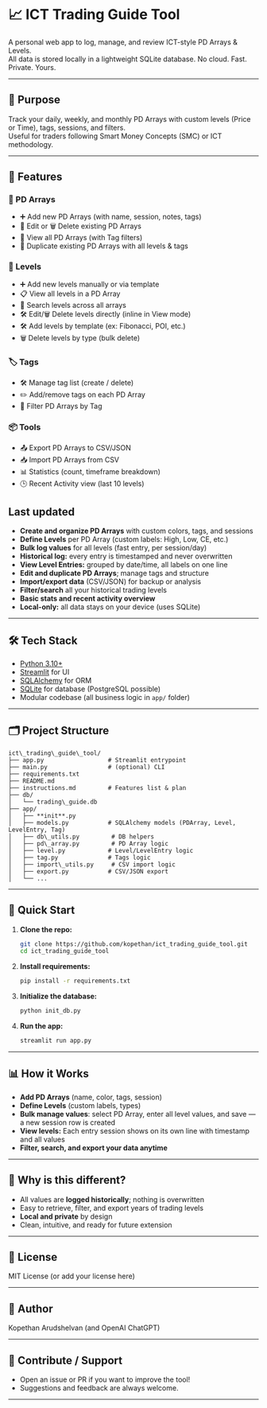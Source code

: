 # 📈 ICT Trading Guide Tool

A personal web app to log, manage, and review ICT-style PD Arrays & Levels.  
All data is stored locally in a lightweight SQLite database. No cloud. Fast. Private. Yours.

---

## 🎯 Purpose

Track your daily, weekly, and monthly PD Arrays with custom levels (Price or Time), tags, sessions, and filters.  
Useful for traders following Smart Money Concepts (SMC) or ICT methodology.

---

## 🚀 Features

### 📁 PD Arrays
- ➕ Add new PD Arrays (with name, session, notes, tags)
- 📝 Edit or 🗑️ Delete existing PD Arrays
- 📄 View all PD Arrays (with Tag filters)
- 📑 Duplicate existing PD Arrays with all levels & tags

### 🧱 Levels
- ➕ Add new levels manually or via template
- 📋 View all levels in a PD Array
- 🧭 Search levels across all arrays
- 🛠️ Edit/🗑️ Delete levels directly (inline in View mode)
- 🛠️ Add levels by template (ex: Fibonacci, POI, etc.)
- 🗑️ Delete levels by type (bulk delete)

### 🏷️ Tags
- 🛠️ Manage tag list (create / delete)
- ✏️ Add/remove tags on each PD Array
- 🧪 Filter PD Arrays by Tag

### 📦 Tools
- 📤 Export PD Arrays to CSV/JSON
- 📥 Import PD Arrays from CSV
- 📊 Statistics (count, timeframe breakdown)
- 🕒 Recent Activity view (last 10 levels)

## Last updated

- **Create and organize PD Arrays** with custom colors, tags, and sessions
- **Define Levels** per PD Array (custom labels: High, Low, CE, etc.)
- **Bulk log values** for all levels (fast entry, per session/day)
- **Historical log:** every entry is timestamped and never overwritten
- **View Level Entries:** grouped by date/time, all labels on one line
- **Edit and duplicate PD Arrays**; manage tags and structure
- **Import/export data** (CSV/JSON) for backup or analysis
- **Filter/search** all your historical trading levels
- **Basic stats and recent activity overview**
- **Local-only:** all data stays on your device (uses SQLite)

---

## 🛠️ Tech Stack

- [Python 3.10+](https://www.python.org/)
- [Streamlit](https://streamlit.io/) for UI
- [SQLAlchemy](https://www.sqlalchemy.org/) for ORM
- [SQLite](https://www.sqlite.org/) for database (PostgreSQL possible)
- Modular codebase (all business logic in `app/` folder)

---

## 🗂️ Project Structure

```
ict\_trading\_guide\_tool/
├── app.py                  # Streamlit entrypoint
├── main.py                 # (optional) CLI
├── requirements.txt
├── README.md
├── instructions.md         # Features list & plan
├── db/
│   └── trading\_guide.db
├── app/
│   ├── **init**.py
│   ├── models.py           # SQLAlchemy models (PDArray, Level, LevelEntry, Tag)
│   ├── db\_utils.py         # DB helpers
│   ├── pd\_array.py         # PD Array logic
│   ├── level.py            # Level/LevelEntry logic
│   ├── tag.py              # Tags logic
│   ├── import\_utils.py     # CSV import logic
│   ├── export.py           # CSV/JSON export
│   └── ...

```

---

## 🚀 Quick Start

1. **Clone the repo:**
    ```bash
    git clone https://github.com/kopethan/ict_trading_guide_tool.git
    cd ict_trading_guide_tool
    ```

2. **Install requirements:**
    ```bash
    pip install -r requirements.txt
    ```

3. **Initialize the database:**
    ```bash
    python init_db.py
    ```

4. **Run the app:**
    ```bash
    streamlit run app.py
    ```

---

## 📊 How it Works

- **Add PD Arrays** (name, color, tags, session)
- **Define Levels** (custom labels, types)
- **Bulk manage values**: select PD Array, enter all level values, and save — a new session row is created
- **View levels:** Each entry session shows on its own line with timestamp and all values
- **Filter, search, and export your data anytime**

---

## 🧩 Why is this different?

- All values are **logged historically**; nothing is overwritten
- Easy to retrieve, filter, and export years of trading levels
- **Local and private** by design
- Clean, intuitive, and ready for future extension

---

## 📝 License

MIT License (or add your license here)

---

## 👤 Author

Kopethan Arudshelvan (and OpenAI ChatGPT)

---

## 🤝 Contribute / Support

- Open an issue or PR if you want to improve the tool!
- Suggestions and feedback are always welcome.

---
